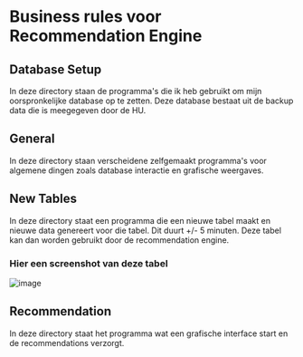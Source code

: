 # Business rules voor Recommendation Engine
## Database Setup
In deze directory staan de programma's die ik heb gebruikt om mijn oorspronkelijke database op te zetten. Deze database bestaat uit de backup data die is meegegeven door de HU.

## General
In deze directory staan verscheidene zelfgemaakt programma's voor algemene dingen zoals database interactie en grafische weergaves.

## New Tables
In deze directory staat een programma die een nieuwe tabel maakt en nieuwe data genereert voor die tabel.  Dit duurt +/- 5 minuten. Deze tabel kan dan worden gebruikt door de recommendation engine.

### Hier een screenshot van deze tabel
![image](https://user-images.githubusercontent.com/75225200/111640094-25c35a00-87fc-11eb-857a-86dd3e8761f4.png)

## Recommendation
In deze directory staat het programma wat een grafische interface start en de recommendations verzorgt.
